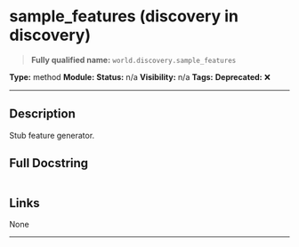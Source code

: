 # sample_features (discovery in discovery)
> **Fully qualified name:** `world.discovery.sample_features`

**Type:** method
**Module:** 
**Status:** n/a
**Visibility:** n/a
**Tags:** 
**Deprecated:** ❌

---

## Description
Stub feature generator.

## Full Docstring
```

```

## Links
None

---
